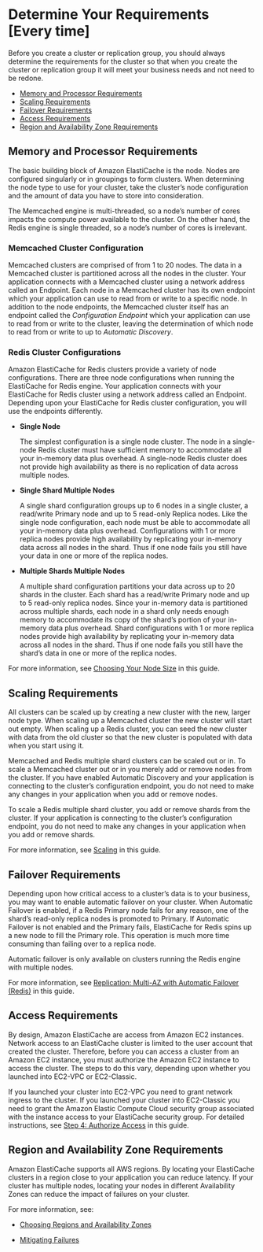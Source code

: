 # Determine Your Requirements \[Every time\]<a name="getting-started-determine-requirements"></a>

Before you create a cluster or replication group, you should always determine the requirements for the cluster so that when you create the cluster or replication group it will meet your business needs and not need to be redone\.


+ [Memory and Processor Requirements](#getting-started-determine-requirements-memory)
+ [Scaling Requirements](#getting-started-determine-requirements-scaling)
+ [Failover Requirements](#getting-started-determine-requirements-failover)
+ [Access Requirements](#getting-started-determine-requirements-access)
+ [Region and Availability Zone Requirements](#getting-started-determine-requirements-region)

## Memory and Processor Requirements<a name="getting-started-determine-requirements-memory"></a>

The basic building block of Amazon ElastiCache is the node\. Nodes are configured singularly or in groupings to form clusters\. When determining the node type to use for your cluster, take the cluster’s node configuration and the amount of data you have to store into consideration\.

The Memcached engine is multi\-threaded, so a node’s number of cores impacts the compute power available to the cluster\. On the other hand, the Redis engine is single threaded, so a node’s number of cores is irrelevant\.

### Memcached Cluster Configuration<a name="w3ab1b7c13b7b7"></a>

Memcached clusters are comprised of from 1 to 20 nodes\. The data in a Memcached cluster is partitioned across all the nodes in the cluster\. Your application connects with a Memcached cluster using a network address called an Endpoint\. Each node in a Memcached cluster has its own endpoint which your application can use to read from or write to a specific node\. In addition to the node endpoints, the Memcached cluster itself has an endpoint called the *Configuration Endpoint* which your application can use to read from or write to the cluster, leaving the determination of which node to read from or write to up to *Automatic Discovery*\. 

### Redis Cluster Configurations<a name="w3ab1b7c13b7b9"></a>

Amazon ElastiCache for Redis clusters provide a variety of node configurations\. There are three node configurations when running the ElastiCache for Redis engine\. Your application connects with your ElastiCache for Redis cluster using a network address called an Endpoint\. Depending upon your ElastiCache for Redis cluster configuration, you will use the endpoints differently\.

+ **Single Node**

  The simplest configuration is a single node cluster\. The node in a single\-node Redis cluster must have sufficient memory to accommodate all your in\-memory data plus overhead\. A single\-node Redis cluster does not provide high availability as there is no replication of data across multiple nodes\.

+ **Single Shard Multiple Nodes**

  A single shard configuration groups up to 6 nodes in a single cluster, a read/write Primary node and up to 5 read\-only Replica nodes\. Like the single node configuration, each node must be able to accommodate all your in\-memory data plus overhead\. Configurations with 1 or more replica nodes provide high availability by replicating your in\-memory data across all nodes in the shard\. Thus if one node fails you still have your data in one or more of the replica nodes\.

+ **Multiple Shards Multiple Nodes**

  A multiple shard configuration partitions your data across up to 20 shards in the cluster\. Each shard has a read/write Primary node and up to 5 read\-only replica nodes\. Since your in\-memory data is partitioned across multiple shards, each node in a shard only needs enough memory to accommodate its copy of the shard’s portion of your in\-memory data plus overhead\. Shard configurations with 1 or more replica nodes provide high availability by replicating your in\-memory data across all nodes in the shard\. Thus if one node fails you still have the shard’s data in one or more of the replica nodes\.

For more information, see [Choosing Your Node Size](CacheNodes.SelectSize.md) in this guide\.

## Scaling Requirements<a name="getting-started-determine-requirements-scaling"></a>

All clusters can be scaled up by creating a new cluster with the new, larger node type\. When scaling up a Memcached cluster the new cluster will start out empty\. When scaling up a Redis cluster, you can seed the new cluster with data from the old cluster so that the new cluster is populated with data when you start using it\.

Memcached and Redis multiple shard clusters can be scaled out or in\. To scale a Memcached cluster out or in you merely add or remove nodes from the cluster\. If you have enabled Automatic Discovery and your application is connecting to the cluster’s configuration endpoint, you do not need to make any changes in your application when you add or remove nodes\.

To scale a Redis multiple shard cluster, you add or remove shards from the cluster\. If your application is connecting to the cluster’s configuration endpoint, you do not need to make any changes in your application when you add or remove shards\.

For more information, see [Scaling](Scaling.md) in this guide\.

## Failover Requirements<a name="getting-started-determine-requirements-failover"></a>

Depending upon how critical access to a cluster’s data is to your business, you may want to enable automatic failover on your cluster\. When Automatic Failover is enabled, if a Redis Primary node fails for any reason, one of the shard’s read\-only replica nodes is promoted to Primary\. If Automatic Failover is not enabled and the Primary fails, ElastiCache for Redis spins up a new node to fill the Primary role\. This operation is much more time consuming than failing over to a replica node\.

Automatic failover is only available on clusters running the Redis engine with multiple nodes\.

For more information, see [Replication: Multi\-AZ with Automatic Failover \(Redis\)](AutoFailover.md) in this guide\.

## Access Requirements<a name="getting-started-determine-requirements-access"></a>

By design, Amazon ElastiCache are access from Amazon EC2 instances\. Network access to an ElastiCache cluster is limited to the user account that created the cluster\. Therefore, before you can access a cluster from an Amazon EC2 instance, you must authorize the Amazon EC2 instance to access the cluster\. The steps to do this vary, depending upon whether you launched into EC2\-VPC or EC2\-Classic\.

If you launched your cluster into EC2\-VPC you need to grant network ingress to the cluster\. If you launched your cluster into EC2\-Classic you need to grant the Amazon Elastic Compute Cloud security group associated with the instance access to your ElastiCache security group\. For detailed instructions, see [Step 4: Authorize Access](GettingStarted.AuthorizeAccess.md) in this guide\.

## Region and Availability Zone Requirements<a name="getting-started-determine-requirements-region"></a>

Amazon ElastiCache supports all AWS regions\. By locating your ElastiCache clusters in a region close to your application you can reduce latency\. If your cluster has multiple nodes, locating your nodes in different Availability Zones can reduce the impact of failures on your cluster\.

For more information, see:

+ [Choosing Regions and Availability Zones](RegionsAndAZs.md)

+ [Mitigating Failures](FaultTolerance.md)